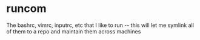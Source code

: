 # runcom
The bashrc, vimrc, inputrc, etc that I like to run -- this will let me symlink all of them to a repo and maintain them across machines
